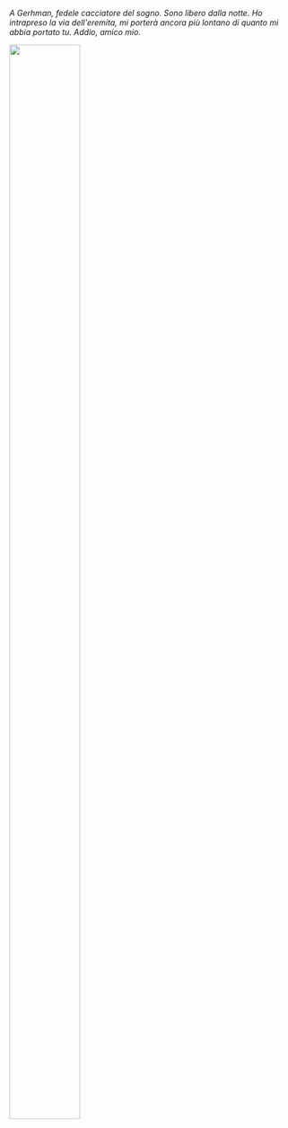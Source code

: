 <p><i>A Gerhman, fedele cacciatore del sogno. Sono libero dalla notte. Ho intrapreso la via dell'eremita, mi porterà ancora più lontano di quanto mi abbia portato tu. Addio, amico mio.</i></p>

<img src="https://scontent-mxp1-1.xx.fbcdn.net/v/t1.0-9/25348699_562117187458856_4447632921244521074_n.jpg?oh=51c307a391ea950031cbf6ca7254791d&oe=5AC888CD" height="70%" width="50%" align="middle">
